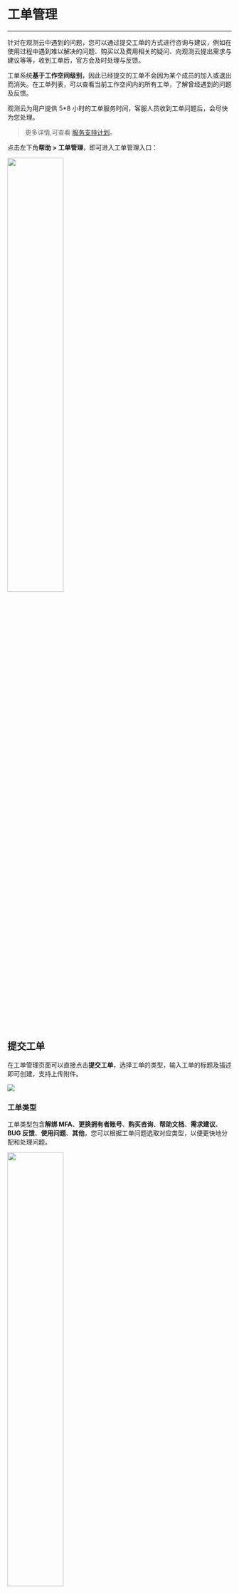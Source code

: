 # 工单管理
---

针对在观测云中遇到的问题，您可以通过提交工单的方式进行咨询与建议，例如在使用过程中遇到难以解决的问题、购买以及费用相关的疑问、向观测云提出需求与建议等等，收到工单后，官方会及时处理与反馈。

工单系统**基于工作空间级别**，因此已经提交的工单不会因为某个成员的加入或退出而消失。在工单列表，可以查看当前工作空间内的所有工单，了解曾经遇到的问题及反馈。

观测云为用户提供 5*8 小时的工单服务时间，客服人员收到工单问题后，会尽快为您处理。

> 更多详情,可查看 [服务支持计划](https://www.guance.com/support)。

点击左下角**帮助 > 工单管理**，即可进入工单管理入口：

<img src="../img/ticket-entry.png" width="50%" >

## 提交工单

在工单管理页面可以直接点击**提交工单**，选择工单的类型，输入工单的标题及描述即可创建，支持上传附件。

![](img/1.work_order_1.png)

### 工单类型

工单类型包含**解绑 MFA**、**更换拥有者账号**、**购买咨询**、**帮助文档**、**需求建议**、**BUG 反馈**、**使用问题**、**其他**，您可以根据工单问题选取对应类型，以便更快地分配和处理问题。

<img src="../img/ticket-type.png" width="50%" >

**注意**：

- 当工单类型为更换拥有着账号时，需要先下载申请表，按要求填写信息并盖公司公章后上传附件。如果申请信息填写不完整将不会受理。

<img src="../img/1.work_order_3.png" width="50%" >

- 当工单类型为解绑 MFA 时，需验证邮箱。

<img src="../img/1.work_order_2.png" width="50%" >

### 工单状态 {#state}


| 工单状态      | 描述                          |
| ----------- | ------------------------------------ |
| 等待分配       | 用户提交工单后的工单状态。 |
| 等待反馈       | 工单处理人受理后的工单状态。 |
| 已反馈    | 工单处理人发送消息后的工单状态，不包括固定的自动回复，当用户进一步反馈后，工单会转为等待反馈。 |
| 已关闭      | 工单已反馈状态超过 48 小时的工单状态，工单提交人可以随时手动关闭工单。                          |
| 已撤销      | 工单在等待分配状态时，可以撤销工单。                          |


### 附件

您可按需针对工单问题上传附件，附件支持 `.png`、`.gif`、`.jpg`、`.jpeg`、`.bmp`、`.doc`、`.docx`、`.pdf`、`.xlsx`、`xls`、`.txt`、`.zip`、`.rar` 格式，单个附件不能超过 8M，单次最多上传 5 个附件。

## 工单列表

当前工作空间内所有成员提交的工单会显示在**所有工单**列表中，可以清晰地看到每个工单的状态。

![](img/ticketforall.png)

在**我的工单**，可以查看您本人**在所有工作空间下**提交的工单汇总。


**注意**：若用户退出工作空间 A 或工作空间 A 已解散，则在**我的工单**中不会显示工作空间 A 的工单。

![](img/ticketformine.png)

您可以基于工单类型或工单状态进行筛选；在搜索框，可输入工单编号或工单标题快速定位。

![](img/ticketformine-op.png)

## 工单详情

点击任意工单可查看该工单的状态、类型、提交人及所属工作空间等详细信息。在详情页，您与观测云可以相互沟通，在沟通过程中支持上传附件。

- 针对等待分配的工单，支持用户撤销工单，撤销后工单关闭，状态为已取消，不能继续回复消息；   

<img src="../img/1.work_order_7.png" width="70%" >

- 针对已反馈的工单，支持用户关闭工单，状态为已关闭；已关闭的工单，无法重新打开，也无法再回复消息。

<img src="../img/1.work_order_8.png" width="70%" >



<!-- 

## 工单管理后台（内部使用）

### 工单列表

【工单列表】中你可以看到所有平台提交上来的工单，观测云提交上来的工单，系统将自动转发给一个管理员账号（简称：账号A），后面由账号A 选择直接处理或转发给其他处理人。（下图为费用中心提交的工单列表，仅作参考，观测云提交的工单状态仅有四种【待受理】【处理中】【已完成】【已取消】）

![](img/1.work_order_mng_1.png)

### 我的工单

【我的工单】中可以查看分配给自己的工单列表。

- 待受理：支持【处理】【标记完成】【转发】三个操作，点击处理后工单自动变为 “处理中”；转发给他人后，该工单将会在【我的工单】中消失。
- 处理中：支持回复用户消息、传送附件。
- 已完成/已取消：支持查看工单详情以及沟通记录，不支持再回复消息

![](img/1.work_order_mng_2.png)

### 工单处理人

【工单处理人列表】中可以查看当前可分配的处理人有哪些，均由管理员进行创建，可以指定处理人的 “所属角色”。

-->